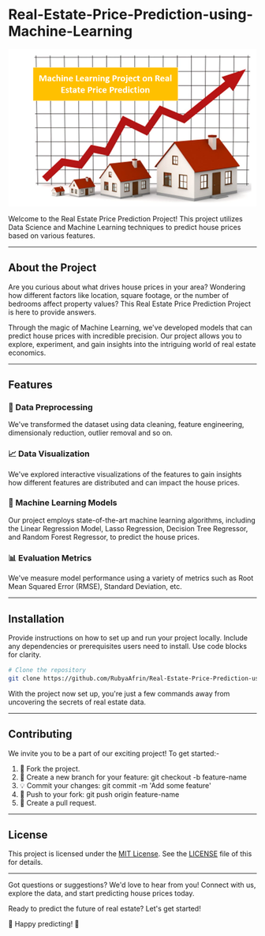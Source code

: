 # Real-Estate-Price-Prediction-using-Machine-Learning

![Project House Price Prediction](https://github.com/RubyaAfrin/Real-Estate-Price-Prediction-using-Machine-Learning/blob/main/img/house.png)

Welcome to the Real Estate Price Prediction Project! This project utilizes Data Science and Machine Learning techniques to predict house prices based on various features.

---

## About the Project

Are you curious about what drives house prices in your area? Wondering how different factors like location, square footage, or the number of bedrooms affect property values? This Real Estate Price Prediction Project is here to provide answers.

Through the magic of Machine Learning, we've developed models that can predict house prices with incredible precision. Our project allows you to explore, experiment, and gain insights into the intriguing world of real estate economics.

---

## Features

### 🧹 Data Preprocessing
We've transformed the dataset using data cleaning, feature engineering, dimensionaly reduction, outlier removal and so on.

### 📈 Data Visualization
We've explored interactive visualizations of the features to gain insights how different features are distributed and can impact the house prices.

### 🤖 Machine Learning Models
Our project employs state-of-the-art machine learning algorithms, including the Linear Regression Model, Lasso Regression, Decision Tree Regressor, and Random Forest Regressor, to predict the house prices.

### 📊 Evaluation Metrics
We've measure model performance using a variety of metrics such as Root Mean Squared Error (RMSE), Standard Deviation, etc.

---

## Installation

Provide instructions on how to set up and run your project locally. Include any dependencies or prerequisites users need to install. Use code blocks for clarity.

```bash
# Clone the repository
git clone https://github.com/RubyaAfrin/Real-Estate-Price-Prediction-using-Machine-Learning.git
```

With the project now set up, you're just a few commands away from uncovering the secrets of real estate data.

---

## Contributing

We invite you to be a part of our exciting project! To get started:-

1) 🍴 Fork the project.
2) 🌟 Create a new branch for your feature: git checkout -b feature-name
3) 💡 Commit your changes: git commit -m 'Add some feature'
4) 🔀 Push to your fork: git push origin feature-name
5) 🚀 Create a pull request.

---

## License

This project is licensed under the [MIT License](LICENSE). See the [LICENSE](https://github.com/RubyaAfrin/Real-Estate-Price-Prediction-using-Machine-Learning/blob/main/LICENSE) file of this for details.

---

Got questions or suggestions? We'd love to hear from you! Connect with us, explore the data, and start predicting house prices today. 

Ready to predict the future of real estate? Let's get started!

🏡 Happy predicting! 🚀



